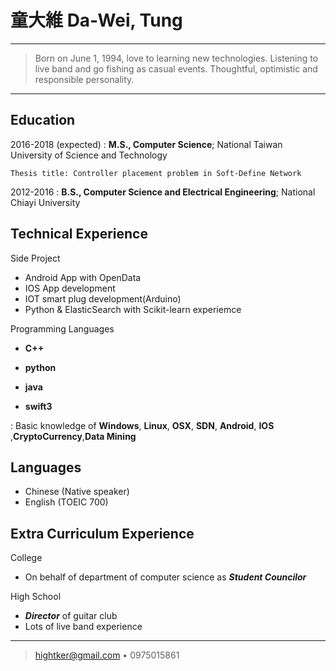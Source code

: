 童大維 Da-Wei, Tung
============

----

>  Born on June 1, 1994, love to learning new technologies.
>  Listening to live band and go fishing as casual events.
>  Thoughtful, optimistic and responsible personality.

----

Education
---------

2016-2018 (expected)
:   **M.S., Computer Science**; National Taiwan University of Science and Technology

    Thesis title: Controller placement problem in Soft-Define Network

2012-2016
:   **B.S., Computer Science and Electrical Engineering**; National Chiayi University

   



Technical Experience
--------------------

Side Project

   * Android App with OpenData 
   * IOS App development
   * IOT smart plug development(Arduino)
   * Python & ElasticSearch with Scikit-learn experiemce


Programming Languages
 * **C++**
 *  **python** 
 *  **java** 
 
 *  **swift3**

:   Basic knowledge of **Windows**, **Linux**, **OSX**, **SDN**, **Android**, **IOS** ,**CryptoCurrency**,**Data Mining**


Languages
----------------------------------------

* Chinese (Native speaker)
* English (TOEIC 700)


Extra Curriculum Experience
----------------------------------------
College
 * On behalf of department of computer science as 	***Student Councilor***

High School
 * ***Director*** of guitar club
 * Lots of live band experience


---


> <hightker@gmail.com> • 0975015861 
